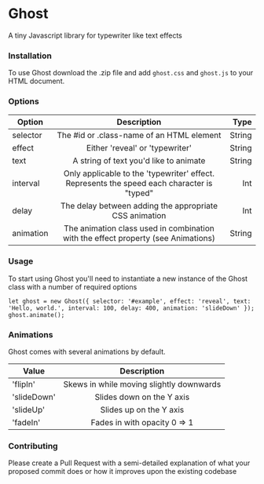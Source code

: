 # Ghost
A tiny Javascript library for typewriter like text effects

### Installation
To use Ghost download the .zip file and add `ghost.css` and `ghost.js` to your HTML document.


### Options
| Option        | Description   | Type                                                                                |
| ------------- |:-------------:| -----------------------------------------------------------------------------------:|
| selector      | The #id or .class-name of an HTML element                                                  | String |
| effect        | Either 'reveal' or 'typewriter'                                                            | String |
| text          | A string of text you'd like to animate                                                     | String |
| interval      | Only applicable to the 'typewriter' effect. Represents the speed each character is "typed" | Int    |
| delay         | The delay between adding the appropriate CSS animation                                     | Int    |
| animation     | The animation class used in combination with the effect property (see Animations)          | String |               


### Usage
To start using Ghost you'll need to instantiate a new instance of the Ghost class with a number of required options
```
let ghost = new Ghost({ selector: '#example', effect: 'reveal', text: 'Hello, world.', interval: 100, delay: 400, animation: 'slideDown' });
ghost.animate();
```

### Animations
Ghost comes with several animations by default. 

| Value          | Description                              | 
| -------------- |:----------------------------------------:|
| 'flipIn'       | Skews in while moving slightly downwards |
| 'slideDown'    | Slides down on the Y axis                |
| 'slideUp'      | Slides up on the Y axis                  |
| 'fadeIn'       | Fades in with opacity 0 => 1             |

### Contributing
Please create a Pull Request with a semi-detailed explanation of what your proposed commit does or how it improves upon the existing codebase
